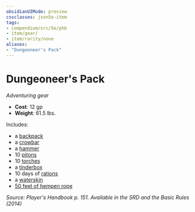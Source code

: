 ```yaml
---
obsidianUIMode: preview
cssclasses: json5e-item
tags:
- compendium/src/5e/phb
- item/gear/
- item/rarity/none
aliases: 
- "Dungeoneer's Pack"
---
```

# Dungeoneer's Pack
*Adventuring gear*  

- **Cost**: 12 gp
- **Weight**: 61.5 lbs.

Includes:

- a [backpack](2-Mechanics/CLI/items/backpack.md)  
- a [crowbar](2-Mechanics/CLI/items/crowbar.md)  
- a [hammer](2-Mechanics/CLI/items/hammer.md)  
- 10 [pitons](2-Mechanics/CLI/items/piton.md)  
- 10 [torches](2-Mechanics/CLI/items/torch.md)  
- a [tinderbox](2-Mechanics/CLI/items/tinderbox.md)  
- 10 days of [rations](2-Mechanics/CLI/items/rations-1-day.md)  
- a [waterskin](2-Mechanics/CLI/items/waterskin.md)  
- [50 feet of hempen rope](2-Mechanics/CLI/items/hempen-rope-50-feet.md)  

*Source: Player's Handbook p. 151. Available in the <span title='Systems Reference Document (5.1)'>SRD</span> and the Basic Rules (2014)*